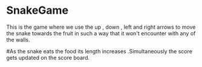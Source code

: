 # SnakeGame

This is the game where we use the up , down , left and right arrows to move the snake towards the fruit in such a way that it won't encounter with any of  the walls.



#As the snake eats the food its length increases .Simultaneously the score gets updated on the score board. 
